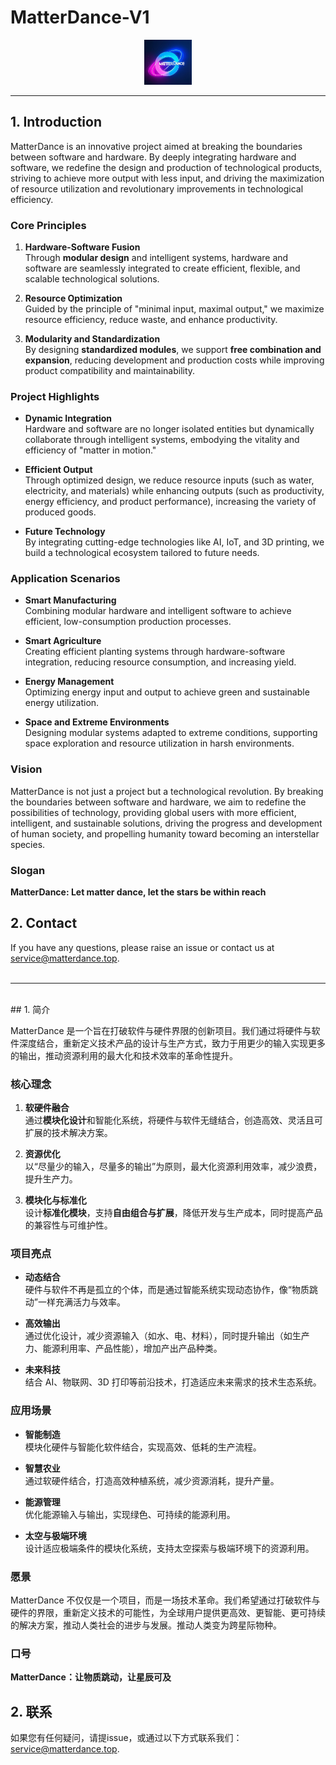 # MatterDance-V1
<!-- markdownlint-disable first-line-h1 -->
<!-- markdownlint-disable html -->
<!-- markdownlint-disable no-duplicate-header -->

<div align="center">
  <img src="https://github.com/matterdance-mi/MatterDance-V1/blob/main/logo.png?raw=true" width="15%" alt="MatterDance-V1" />
</div>
<hr>

## 1. Introduction

MatterDance is an innovative project aimed at breaking the boundaries between software and hardware. By deeply integrating hardware and software, we redefine the design and production of technological products, striving to achieve more output with less input, and driving the maximization of resource utilization and revolutionary improvements in technological efficiency.

### Core Principles

1. **Hardware-Software Fusion**  
   Through **modular design** and intelligent systems, hardware and software are seamlessly integrated to create efficient, flexible, and scalable technological solutions.

2. **Resource Optimization**  
   Guided by the principle of "minimal input, maximal output," we maximize resource efficiency, reduce waste, and enhance productivity.

3. **Modularity and Standardization**  
   By designing **standardized modules**, we support **free combination and expansion**, reducing development and production costs while improving product compatibility and maintainability.

### Project Highlights

- **Dynamic Integration**  
  Hardware and software are no longer isolated entities but dynamically collaborate through intelligent systems, embodying the vitality and efficiency of "matter in motion."

- **Efficient Output**  
  Through optimized design, we reduce resource inputs (such as water, electricity, and materials) while enhancing outputs (such as productivity, energy efficiency, and product performance), increasing the variety of produced goods.

- **Future Technology**  
  By integrating cutting-edge technologies like AI, IoT, and 3D printing, we build a technological ecosystem tailored to future needs.

### Application Scenarios

- **Smart Manufacturing**  
  Combining modular hardware and intelligent software to achieve efficient, low-consumption production processes.

- **Smart Agriculture**  
  Creating efficient planting systems through hardware-software integration, reducing resource consumption, and increasing yield.

- **Energy Management**  
  Optimizing energy input and output to achieve green and sustainable energy utilization.

- **Space and Extreme Environments**  
  Designing modular systems adapted to extreme conditions, supporting space exploration and resource utilization in harsh environments.

### Vision

MatterDance is not just a project but a technological revolution. By breaking the boundaries between software and hardware, we aim to redefine the possibilities of technology, providing global users with more efficient, intelligent, and sustainable solutions, driving the progress and development of human society, and propelling humanity toward becoming an interstellar species.

### Slogan

**MatterDance: Let matter dance, let the stars be within reach**

## 2. Contact
If you have any questions, please raise an issue or contact us at [service@matterdance.top](service@matterdance.top).
<br><br>
<hr>
<br>
## 1. 简介

MatterDance 是一个旨在打破软件与硬件界限的创新项目。我们通过将硬件与软件深度结合，重新定义技术产品的设计与生产方式，致力于用更少的输入实现更多的输出，推动资源利用的最大化和技术效率的革命性提升。

### 核心理念

1. **软硬件融合**  
   通过**模块化设计**和智能化系统，将硬件与软件无缝结合，创造高效、灵活且可扩展的技术解决方案。

2. **资源优化**  
   以“尽量少的输入，尽量多的输出”为原则，最大化资源利用效率，减少浪费，提升生产力。

3. **模块化与标准化**  
   设计**标准化模块**，支持**自由组合与扩展**，降低开发与生产成本，同时提高产品的兼容性与可维护性。

### 项目亮点

- **动态结合**  
  硬件与软件不再是孤立的个体，而是通过智能系统实现动态协作，像“物质跳动”一样充满活力与效率。

- **高效输出**  
  通过优化设计，减少资源输入（如水、电、材料），同时提升输出（如生产力、能源利用率、产品性能），增加产出产品种类。

- **未来科技**  
  结合 AI、物联网、3D 打印等前沿技术，打造适应未来需求的技术生态系统。

### 应用场景

- **智能制造**  
  模块化硬件与智能化软件结合，实现高效、低耗的生产流程。

- **智慧农业**  
  通过软硬件结合，打造高效种植系统，减少资源消耗，提升产量。

- **能源管理**  
  优化能源输入与输出，实现绿色、可持续的能源利用。

- **太空与极端环境**  
  设计适应极端条件的模块化系统，支持太空探索与极端环境下的资源利用。

### 愿景

MatterDance 不仅仅是一个项目，而是一场技术革命。我们希望通过打破软件与硬件的界限，重新定义技术的可能性，为全球用户提供更高效、更智能、更可持续的解决方案，推动人类社会的进步与发展。推动人类变为跨星际物种。

### 口号

**MatterDance：让物质跳动，让星辰可及**

## 2. 联系
如果您有任何疑问，请提issue，或通过以下方式联系我们： [service@matterdance.top](service@matterdance.top).